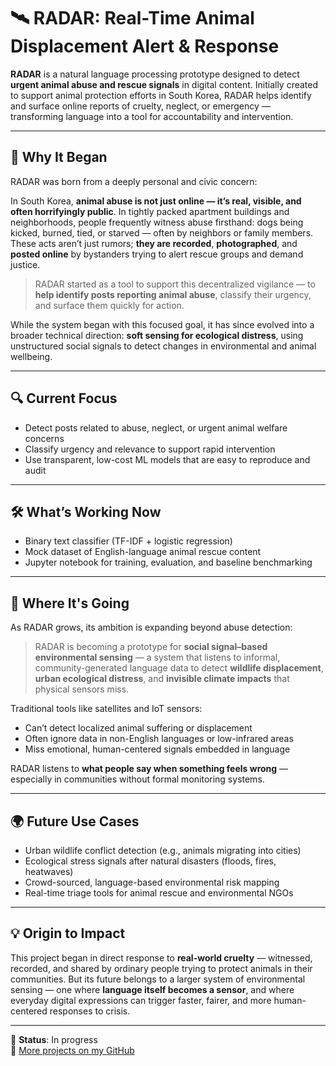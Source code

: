 # 🛰️ RADAR: Real-Time Animal Displacement Alert & Response

**RADAR** is a natural language processing prototype designed to detect **urgent animal abuse and rescue signals** in digital content. Initially created to support animal protection efforts in South Korea, RADAR helps identify and surface online reports of cruelty, neglect, or emergency — transforming language into a tool for accountability and intervention.

---

## 💢 Why It Began

RADAR was born from a deeply personal and civic concern:

In South Korea, **animal abuse is not just online — it’s real, visible, and often horrifyingly public**. In tightly packed apartment buildings and neighborhoods, people frequently witness abuse firsthand: dogs being kicked, burned, tied, or starved — often by neighbors or family members. These acts aren’t just rumors; **they are recorded**, **photographed**, and **posted online** by bystanders trying to alert rescue groups and demand justice.

> RADAR started as a tool to support this decentralized vigilance — to **help identify posts reporting animal abuse**, classify their urgency, and surface them quickly for action.

While the system began with this focused goal, it has since evolved into a broader technical direction: **soft sensing for ecological distress**, using unstructured social signals to detect changes in environmental and animal wellbeing.

---

## 🔍 Current Focus

- Detect posts related to abuse, neglect, or urgent animal welfare concerns
- Classify urgency and relevance to support rapid intervention
- Use transparent, low-cost ML models that are easy to reproduce and audit

---

## 🛠️ What’s Working Now

- Binary text classifier (TF-IDF + logistic regression)
- Mock dataset of English-language animal rescue content
- Jupyter notebook for training, evaluation, and baseline benchmarking

---

## 🔭 Where It's Going

As RADAR grows, its ambition is expanding beyond abuse detection:

> RADAR is becoming a prototype for **social signal–based environmental sensing** — a system that listens to informal, community-generated language data to detect **wildlife displacement**, **urban ecological distress**, and **invisible climate impacts** that physical sensors miss.

Traditional tools like satellites and IoT sensors:
- Can’t detect localized animal suffering or displacement
- Often ignore data in non-English languages or low-infrared areas
- Miss emotional, human-centered signals embedded in language

RADAR listens to **what people say when something feels wrong** — especially in communities without formal monitoring systems.

---

## 🌍 Future Use Cases

- Urban wildlife conflict detection (e.g., animals migrating into cities)
- Ecological stress signals after natural disasters (floods, fires, heatwaves)
- Crowd-sourced, language-based environmental risk mapping
- Real-time triage tools for animal rescue and environmental NGOs

---

## 💡 Origin to Impact

This project began in direct response to **real-world cruelty** — witnessed, recorded, and shared by ordinary people trying to protect animals in their communities. But its future belongs to a larger system of environmental sensing — one where **language itself becomes a sensor**, and where everyday digital expressions can trigger faster, fairer, and more human-centered responses to crisis.

---

📍 **Status**: In progress  
🔗 [More projects on my GitHub](https://github.com/climate-ip)
